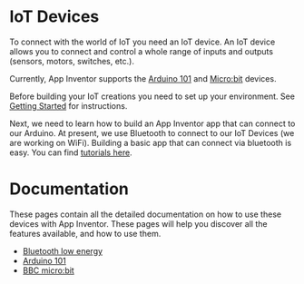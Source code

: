 # IoT Devices
To connect with the world of IoT you need an IoT device. An IoT device allows you to connect and control a whole range of inputs and outputs (sensors, motors, switches, etc.).

Currently, App Inventor supports the [Arduino 101](#/arduino101/arduino101intro) and [Micro:bit](#/microbit/microbitintro) devices.

Before building your IoT creations you need to set up your environment. See [Getting Started](#/getstarted/intro) for instructions.

Next, we need to learn how to build an App Inventor app that can connect to our Arduino. At present, we use Bluetooth to connect to our IoT Devices (we are working on WiFi). Building a basic app that can connect via bluetooth is easy. You can find [tutorials here](#/teachers/tutorials).

# Documentation
These pages contain all the detailed documentation on how to use these devices with App Inventor. These pages will help you discover all the features available, and how to use them.

*   [Bluetooth low energy](#/bluetoothle/bluetoothleintro)
*   [Arduino 101](#/arduino101/arduino101intro)
*   [BBC micro:bit](#/microbit/microbitintro)
